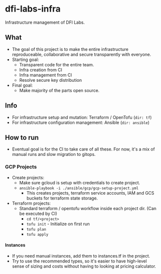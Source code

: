 #  dfi-labs-infra

Infrastructure management of DFI Labs.

## What

- The goal of this project is to make the entire infrastructure reproduceable, collaborative and secure transparently with everyone.
- Starting goal:
  - Transparent code for the entire team.
  - Infra creation from CI
  - Infra management from CI
  - Resolve secure key distribution
- Final goal: 
  - Make majority of the parts open source.

## Info

- For infrastructure setup and mutation: Terraform /  OpenTofu (`dir: tf`)
- For infrastructure configuration management:  Ansible (`dir: ansible`)

## How to run 

- Eventual goal is for the CI to take care of all these. For now, it's a mix of manual runs and slow migration to gitops. 

###  GCP Projects

- Create projects:
  - Make sure gcloud is setup with credentials to create project. 
  - `ansible-playbook -i ./ansible/gcp/gcp-setup-project.yml`
    - This creates projects, terraform service accounts, IAM and GCS buckets for terraform state storage.
- Terraform projects:
    - Standard terraform / opentofu workflow inside each project dir. (Can be executed by CI)
      - `cd tf/<project>`
      - `tofu init` - Initialize on first run
      - `tofu plan`
      - `tofu apply` 

#### Instances 

- If you need manual instances, add them to instances.tf in the project.
- Try to use the recommended types, so it's easier to have high-level sense of sizing and costs without having to looking at pricing calculator.
